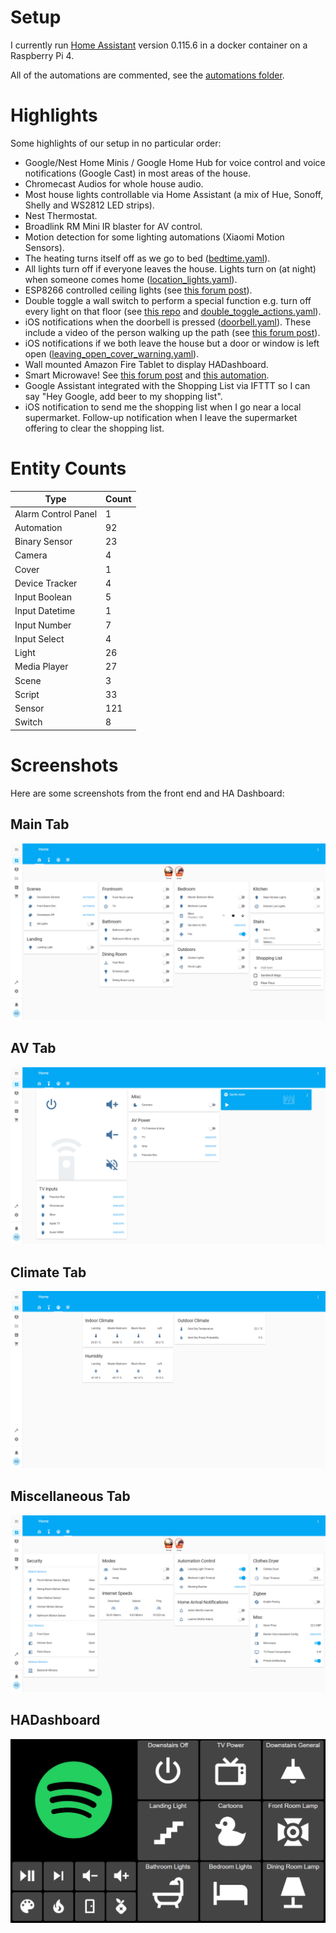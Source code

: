 # Setup

I currently run [Home Assistant](http://homeassistant.io/) version 0.115.6 in a docker container on a Raspberry Pi 4.

All of the automations are commented, see the [automations folder](/config/automations).

# Highlights

Some highlights of our setup in no particular order:

- Google/Nest Home Minis / Google Home Hub for voice control and voice notifications (Google Cast) in most areas of the house.
- Chromecast Audios for whole house audio.
- Most house lights controllable via Home Assistant (a mix of Hue, Sonoff, Shelly and WS2812 LED strips).
- Nest Thermostat.
- Broadlink RM Mini IR blaster for AV control.
- Motion detection for some lighting automations (Xiaomi Motion Sensors).
- The heating turns itself off as we go to bed ([bedtime.yaml](/config/automations/bedtime.yaml)).
- All lights turn off if everyone leaves the house. Lights turn on (at night) when someone comes home ([location_lights.yaml](/config/automations/location_lights.yaml)).
- ESP8266 controlled ceiling lights (see [this forum post](https://community.home-assistant.io/t/esp8266-sonoff-controlled-ceiling-lights/24141)).
- Double toggle a wall switch to perform a special function e.g. turn off every light on that floor (see [this repo](https://github.com/Dullage/SwitchedSonoffSimple) and [double_toggle_actions.yaml](/config/automations/double_toggle_actions.yaml)).
- iOS notifications when the doorbell is pressed ([doorbell.yaml](/config/automations/doorbell.yaml)). These include a video of the person walking up the path (see [this forum post](https://community.home-assistant.io/t/blink-camera-as-video-doorbell/65844)).
- iOS notifications if we both leave the house but a door or window is left open ([leaving_open_cover_warning.yaml](/config/automations/leaving_open_cover_warning.yaml)).
- Wall mounted Amazon Fire Tablet to display HADashboard.
- Smart Microwave! See [this forum post](https://community.home-assistant.io/t/making-my-microwave-smart-ish/89843) and [this automation](/config/automations/microwave.yaml).
- Google Assistant integrated with the Shopping List via IFTTT so I can say "Hey Google, add beer to my shopping list".
- iOS notification to send me the shopping list when I go near a local supermarket. Follow-up notification when I leave the supermarket offering to clear the shopping list.

# Entity Counts

| Type | Count |
| ---- | ----- |
| Alarm Control Panel | 1 |
| Automation | 92 |
| Binary Sensor | 23 |
| Camera | 4 |
| Cover | 1 |
| Device Tracker | 4 |
| Input Boolean | 5 |
| Input Datetime | 1 |
| Input Number | 7 |
| Input Select | 4 |
| Light | 26 |
| Media Player | 27 |
| Scene | 3 |
| Script | 33 |
| Sensor | 121 |
| Switch | 8 |


# Screenshots

Here are some screenshots from the front end and HA Dashboard:

## Main Tab

![Main Tab](docs/main_tab.png)

## AV Tab

![AV Tab](docs/av_tab.png)

## Climate Tab

![Climate Tab](docs/climate_tab.png)

## Miscellaneous Tab

![Miscellaneous Tab](docs/miscellaneous_tab.png)

## HADashboard

![HADashboard](docs/hadashboard.png)